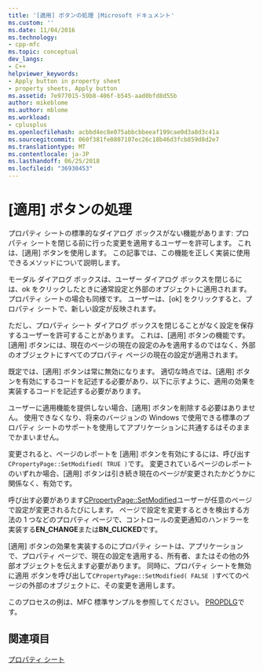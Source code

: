 ```yaml
---
title: '[適用] ボタンの処理 |Microsoft ドキュメント'
ms.custom: ''
ms.date: 11/04/2016
ms.technology:
- cpp-mfc
ms.topic: conceptual
dev_langs:
- C++
helpviewer_keywords:
- Apply button in property sheet
- property sheets, Apply button
ms.assetid: 7e977015-59b8-406f-b545-aad0bfd8d55b
author: mikeblome
ms.author: mblome
ms.workload:
- cplusplus
ms.openlocfilehash: acbbd4ec8e075abbcbbeeaf199cae0d3a8d3c41a
ms.sourcegitcommit: 060f381fe0807107ec26c18b46d3fcb859d8d2e7
ms.translationtype: MT
ms.contentlocale: ja-JP
ms.lasthandoff: 06/25/2018
ms.locfileid: "36930453"
---
```

# <a name="handling-the-apply-button"></a>[適用] ボタンの処理
プロパティ シートの標準的なダイアログ ボックスがない機能があります: プロパティ シートを閉じる前に行った変更を適用するユーザーを許可します。 これは、[適用] ボタンを使用します。 この記事では、この機能を正しく実装に使用できるメソッドについて説明します。  
  
 モーダル ダイアログ ボックスは、ユーザー ダイアログ ボックスを閉じるには、ok をクリックしたときに通常設定と外部のオブジェクトに適用されます。 プロパティ シートの場合も同様です。 ユーザーは、[ok] をクリックすると、プロパティ シートで、新しい設定が反映されます。  
  
 ただし、プロパティ シート ダイアログ ボックスを閉じることがなく設定を保存するユーザーを許可することがあります。 これは、[適用] ボタンの機能です。 [適用] ボタンには、現在のページの現在の設定のみを適用するのではなく、外部のオブジェクトにすべてのプロパティ ページの現在の設定が適用されます。  
  
 既定では、[適用] ボタンは常に無効になります。 適切な時点では、[適用] ボタンを有効にするコードを記述する必要があり、以下に示すように、適用の効果を実装するコードを記述する必要があります。  
  
 ユーザーに適用機能を提供しない場合、[適用] ボタンを削除する必要はありません。 使用できなくなり、将来のバージョンの Windows で使用できる標準のプロパティ シートのサポートを使用してアプリケーションに共通するはそのままでかまいません。  
  
 変更されると、ページのレポートを [適用] ボタンを有効にするには、呼び出す`CPropertyPage::SetModified( TRUE )`です。 変更されているページのレポートのいずれか場合、[適用] ボタンは引き続き現在のページが変更されたかどうかに関係なく、有効です。  
  
 呼び出す必要があります[CPropertyPage::SetModified](../mfc/reference/cpropertypage-class.md#setmodified)ユーザーが任意のページで設定が変更されるたびにします。 ページで設定を変更するときを検出する方法の 1 つなどのプロパティ ページで、コントロールの変更通知のハンドラーを実装する**EN_CHANGE**または**BN_CLICKED**です。  
  
 [適用] ボタンの効果を実装するのにプロパティ シートは、アプリケーションで、プロパティ ページで、現在の設定を適用する、所有者、またはその他の外部オブジェクトを伝えます必要があります。 同時に、プロパティ シートを無効に適用 ボタンを呼び出して`CPropertyPage::SetModified( FALSE )`すべてのページの外部のオブジェクトに、その変更を適用します。  
  
 このプロセスの例は、MFC 標準サンプルを参照してください。 [PROPDLG](../visual-cpp-samples.md)です。  
  
## <a name="see-also"></a>関連項目  
 [プロパティ シート](../mfc/property-sheets-mfc.md)

